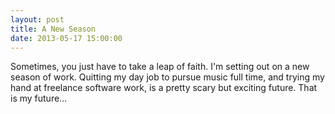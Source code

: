 ```yaml
---
layout: post
title: A New Season
date: 2013-05-17 15:00:00
---
```


Sometimes, you just have to take a leap of faith. I'm setting out on
a new season of work. Quitting my day job to pursue music full time,
and trying my hand at freelance software work, is a pretty scary but
exciting future. That is my future&#8230;<!--more-->

